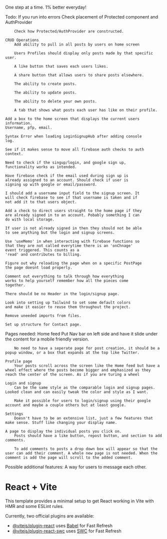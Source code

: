 One step at a time. 1% better everyday!

Todo: 
    If you run into errors
        Check placement of Protected component and AuthProvider

        Check how Protected/AuthProvider are constructed.

    CRUD Operations
        Add ability to pull in all posts by users on home screen

        Users Profiles should display only posts made by that specific user.

        A like button that saves each users likes.

        A share button that allows users to share posts elsewhere.

        The ability to create posts.

        The ability to update posts.

        The ability to delete your own posts.

        A tab that shows what posts each user has like on their profile.

    Add a box to the home screen that displays the current users information.
    Username, pfp, email.

    Syntax Error when loading LoginSignupHub after adding console 
    log.

    See if it makes sense to move all firebase auth checks to auth context.

    Need to check if the singup/login, and google sign up, 
    functionality works as intended.

    Have firebase check if the email used during sign up is
    already assigned to an account. Should check if user is 
    signing up with google or email/password.

    I should add a username input field to the signup screen. It 
    will check firebase to see if that username is taken and if 
    not add it to that users object.

    Add a check to direct users straight to the home page if they 
    are already signed in to an account. Pobably something I can 
    do with local storage.

    If user is not already signed in then they should not be able
    to see anything but the login and signup screens.

    Use 'useMemo' in when interacting with firebase functions so 
    that they are not called everytime there is an 'onChnage' 
    event triggered. This counts as a 
    'read' and contributes to billing.

    Figure out why reloading the page when on a specific PostPage 
    the page doesnt load properly.

    Comment out everything to talk through how everything 
    works to help yourself remember how all the pieces come 
    together.
    
    There should be no Header in the login/signup page.

    Look into setting up Tailwind to set some default colors
    and make it easier to reuse them throughout the project.

    Remove uneeded imports from files.

    Set up structure for Contact page.

Pages needed:
    Home feed
        Put Nav bar on left side and have it slide under the content for a mobile friendly version.

        No need to have a seperate page for post creation, it should be a popup window, or a box that expands at the top like Twitter.

    Profile page
        Your posts scroll across the screen like the Home feed but have a wheel effect where the posts become bigger and emphasized as they reach the center of the screen. As if you are turing a wheel

    Login and signup
        Can be the same style as the comparable login and signup pages. Looked clean and can easily tweak the color and style as I want.

        Make it possible for users to login/signup using their google account and maybe a couple others but at least google.

    Settings
        Doesn't have to be an extensive list, just a few features that make sense. Stuff like changing your display name.

    A page to display the individual posts you click on.
        Posts should have a like button, repost button, and section to add comments.

        To add comments to posts a drop down box will appear so that the user can add their comment. A whole new page is not needed. When the comment is add the page will scroll to the added comment.

Possible additional features:
    A way for users to message each other.

# React + Vite

This template provides a minimal setup to get React working in Vite with HMR and some ESLint rules.

Currently, two official plugins are available:

- [@vitejs/plugin-react](https://github.com/vitejs/vite-plugin-react/blob/main/packages/plugin-react/README.md) uses [Babel](https://babeljs.io/) for Fast Refresh
- [@vitejs/plugin-react-swc](https://github.com/vitejs/vite-plugin-react-swc) uses [SWC](https://swc.rs/) for Fast Refresh